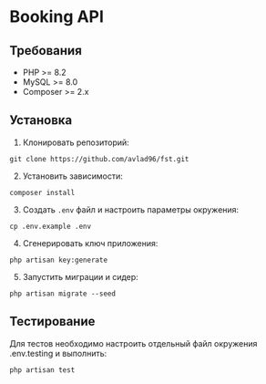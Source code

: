 # Booking API

## Требования

- PHP >= 8.2
- MySQL >= 8.0
- Composer >= 2.x

## Установка

1. Клонировать репозиторий:  

```
git clone https://github.com/avlad96/fst.git
```

2. Установить зависимости:

```
composer install
```

3. Создать `.env` файл и настроить параметры окружения:

```
cp .env.example .env
```

4. Сгенерировать ключ приложения:

```
php artisan key:generate
```

5. Запустить миграции и сидер:

```
php artisan migrate --seed
```

## Тестирование

Для тестов необходимо настроить отдельный файл окружения .env.testing и выполнить:

```
php artisan test
```